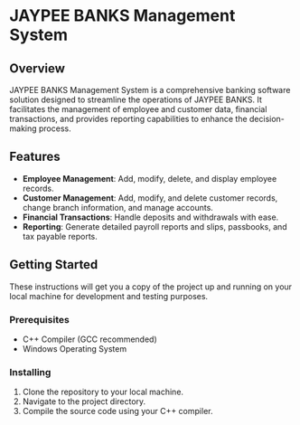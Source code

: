# JAYPEE BANKS Management System

## Overview
JAYPEE BANKS Management System is a comprehensive banking software solution designed to streamline the operations of JAYPEE BANKS. It facilitates the management of employee and customer data, financial transactions, and provides reporting capabilities to enhance the decision-making process.

## Features
- **Employee Management**: Add, modify, delete, and display employee records.
- **Customer Management**: Add, modify, and delete customer records, change branch information, and manage accounts.
- **Financial Transactions**: Handle deposits and withdrawals with ease.
- **Reporting**: Generate detailed payroll reports and slips, passbooks, and tax payable reports.

## Getting Started
These instructions will get you a copy of the project up and running on your local machine for development and testing purposes.

### Prerequisites
- C++ Compiler (GCC recommended)
- Windows Operating System

### Installing
1. Clone the repository to your local machine.
2. Navigate to the project directory.
3. Compile the source code using your C++ compiler.
